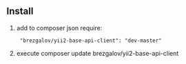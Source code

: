 ## Install

1) add to composer json require:
   
        "brezgalov/yii2-base-api-client": "dev-master"

2) execute
        composer update brezgalov/yii2-base-api-client